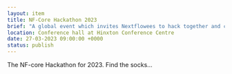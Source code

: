 ```yaml
---
layout: item
title: NF-Core Hackathon 2023
brief: "A global event which invites Nextflowees to hack together and compete for prizes!"
location: Conference hall at Hinxton Conference Centre
date: 27-03-2023 09:00:00 +0000
status: publish
---
```


The NF-core Hackathon for 2023. 
Find the socks...
